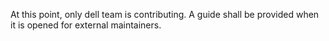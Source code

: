 At this point, only dell team is contributing. A guide shall be provided when it is opened for external maintainers.